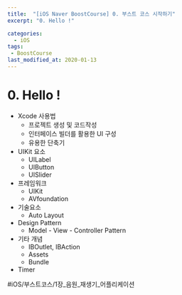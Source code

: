 ```yaml
---
title:  "[iOS Naver BoostCourse] 0. 부스트 코스 시작하기"
excerpt: "0. Hello !"

categories:
  - iOS
tags:
 - BoostCourse
last_modified_at: 2020-01-13
---
```

# 0. Hello !
* Xcode 사용법
    * 프로젝트 생성 및 코드작성
    * 인터페이스 빌더를 활용한 UI 구성
    * 유용한 단축기
* UIKit 요소
    * UILabel
    * UIButton
    * UISlider
* 프레임워크
    * UIKit
    * AVfoundation
* 기술요소
    * Auto Layout
* Design Pattern
    * Model - View - Controller Pattern
* 기타 개념
    * IBOutlet, IBAction
    * Assets
    * Bundle
* Timer  

#iOS/부스트코스/1장_음원_재생기_어플리케이션
